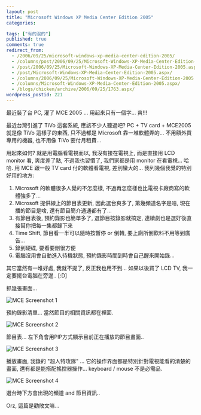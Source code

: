 ```yaml
---
layout: post
title: "Microsoft Windows XP Media Center Edition 2005"
categories:

tags: ["有的沒的"]
published: true
comments: true
redirect_from:
  - /2006/09/25/microsoft-windows-xp-media-center-edition-2005/
  - /columns/post/2006/09/25/Microsoft-Windows-XP-Media-Center-Edition-2005.aspx/
  - /post/2006/09/25/Microsoft-Windows-XP-Media-Center-Edition-2005.aspx/
  - /post/Microsoft-Windows-XP-Media-Center-Edition-2005.aspx/
  - /columns/2006/09/25/Microsoft-Windows-XP-Media-Center-Edition-2005.aspx/
  - /columns/Microsoft-Windows-XP-Media-Center-Edition-2005.aspx/
  - /blogs/chicken/archive/2006/09/25/1763.aspx/
wordpress_postid: 221
---
```


最近裝了台 PC, 灌了 MCE 2005 ... 用起來只有一個字... 爽!!!

最近台灣引進了 TiVo 這套系統, 應該不少人聽過吧? PC + TV card + MCE2005 就是像 TiVo 這樣子的東西, 只不過都是 Microsoft 靠一堆軟體弄的... 不用額外買專用的機器, 也不用像 TiVo 要付月租費...

用起來如何? 就是用電腦看電視而以, 我沒有接在電視上, 而是直接用 LCD monitor 看, 爽度差了點, 不過我也習慣了, 我們家都是用 monitor 在看電視... 哈哈. 用 MCE 跟一般 TV card 付的軟體看電視, 差別蠻大的... 我列幾個我覺的特別好用的地方:

<!--more-->

1. Microsoft 的軟體很多人覺的不怎麼樣, 不過再怎麼樣也比電視卡廠商寫的軟體強多了...
2. Microsoft 提供線上的節目表更新, 因此選台爽多了, 第幾頻道名字是啥, 現在播的節目是啥, 還有節目簡介通通都有了...
3. 有節目表後, 預約錄影也簡單多了, 選節目按錄影就搞定, 連續劇也是選好後直接幫你把每一集都錄下來
4. Time Shift, 節目看一半可以隨時按暫停 or 倒轉, 要上廁所倒飲料不用等到廣告...
5. 錄到硬碟, 要看要刪很方便
6. 電腦沒用會自動進入待機狀態, 預約錄影時間到時會自己醒來開始錄...

其它當然有一堆好處, 我就不提了, 反正我也用不到... 如果以後買了 LCD TV, 我一定要擺台電腦在旁邊.. [:D]

抓幾張畫面...

![MCE Screenshot 1](/wp-content/uploads/2006/09/MicrosoftWindowsXPMediaCenterEdition2005_2895/021.png)

預約錄影清單... 當然節目的相關資訊都在裡面.

![MCE Screenshot 2](/wp-content/uploads/2006/09/MicrosoftWindowsXPMediaCenterEdition2005_2895/05.png)

節目表... 左下角會用PIP方式顯示目前正在播放的節目畫面..

![MCE Screenshot 3](/wp-content/uploads/2006/09/MicrosoftWindowsXPMediaCenterEdition2005_2895/03.png)

播放畫面, 我錄的 "超人特攻隊" ... 它的操作界面都是特別針對電視能看的清楚的畫面, 還有都是能搭配搖控器操作... keyboard / mouse 不是必需品.

![MCE Screenshot 4](/wp-content/uploads/2006/09/MicrosoftWindowsXPMediaCenterEdition2005_2895/06.png)

選台時下方會出現的頻道 and 節目資訊..

Orz, 這篇是勸敗文嘛...
